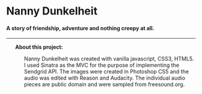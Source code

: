 # Nanny Dunkelheit

#### A story of friendship, adventure and nothing creepy at all.
<hr> 
<ul><strong> About this project:</strong><ul>
Nanny Dunkelheit was created with vanilla javascript, CSS3, HTML5. I used Sinatra as the MVC for the purpose of implementing the Sendgrid API.
The images were created in Photoshop CS5 and the audio was edited with Reason and Audacity. The individual audio pieces are public domain and were 
sampled from freesound.org.

